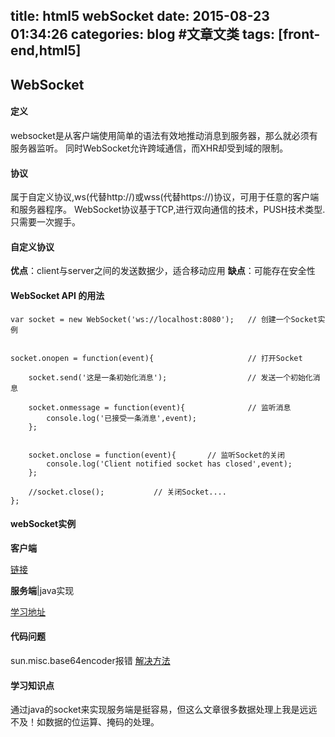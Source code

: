 title: html5 webSocket
date: 2015-08-23 01:34:26
categories: blog    #文章文类
tags: [front-end,html5]
---
## WebSocket
#### 定义
websocket是从客户端使用简单的语法有效地推动消息到服务器，那么就必须有服务器监听。
同时WebSocket允许跨域通信，而XHR却受到域的限制。
#### 协议
属于自定义协议,ws(代替http://)或wss(代替https://)协议，可用于任意的客户端和服务器程序。
WebSocket协议基于TCP,进行双向通信的技术，PUSH技术类型.只需要一次握手。

#### 自定义协议
<b>优点</b>：client与server之间的发送数据少，适合移动应用
<b>缺点</b>：可能存在安全性

<!-- more -->


#### WebSocket API 的用法

   
    var socket = new WebSocket('ws://localhost:8080');   // 创建一个Socket实例
    
    
    socket.onopen = function(event){                     // 打开Socket 
   
        socket.send('这是一条初始化消息');                  // 发送一个初始化消息
   
        socket.onmessage = function(event){              // 监听消息
            console.log('已接受一条消息',event);
        };
        
        
        socket.onclose = function(event){       // 监听Socket的关闭
            console.log('Client notified socket has closed',event);
        };
        
        //socket.close();           // 关闭Socket.... 
    };
    
#### webSocket实例

<b>客户端</b>

[链接](http://wangxizhu.gitcafe.io/demo/websocket_fileupload/index.html)

<b>服务端</b>|java实现

[学习地址](http://my.oschina.net/u/590484/blog/74054)

#### 代码问题
sun.misc.base64encoder报错
[解决方法](http://blog.csdn.net/jbxiaozi/article/details/7351768)

#### 学习知识点
通过java的socket来实现服务端是挺容易，但这么文章很多数据处理上我是远远不及！如数据的位运算、掩码的处理。